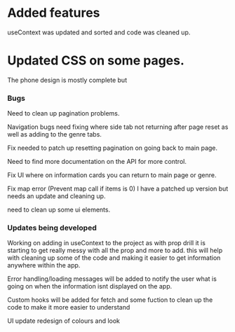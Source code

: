 # Added features
useContext was updated and sorted and code was cleaned up. 

# Updated CSS on some pages. 
The phone design is mostly complete but
### Bugs
Need to clean up pagination problems.

Navigation bugs need fixing where side tab not returning after page reset as well as adding to the genre tabs.

Fix needed to patch up resetting pagination on going back to main page.

Need to find more documentation on the API for more control.

Fix UI where on information cards you can return to main page or genre.

Fix map error (Prevent map call if items is 0) I have a patched up version but needs an update and cleaning up.

need to clean up some ui elements.

### Updates being developed
Working on adding in useContext to the project as with prop drill it is starting to get really messy with all the prop and more to add. this will help with cleaning up some of the code and making it easier to get information anywhere within the app.

Error handling/loading messages will be added to notify the user what is going on when the information isnt displayed on the app.

Custom hooks will be added for fetch and some fuction to clean up the code to make it more easier to understand

UI update redesign of colours and look



